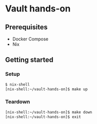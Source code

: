 # Vault hands-on

## Prerequisites

- Docker Compose
- Nix

## Getting started

### Setup

```sh
$ nix-shell
[nix-shell:~/vault-hands-on]$ make up
```

### Teardown

```sh
[nix-shell:~/vault-hands-on]$ make down
[nix-shell:~/vault-hands-on]$ exit
```
